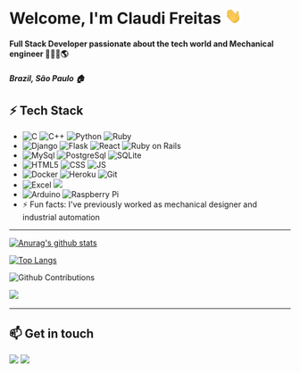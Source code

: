 # Welcome, I'm Claudi Freitas <img src="https://raw.githubusercontent.com/ABSphreak/ABSphreak/master/gifs/Hi.gif" width="30px">

#### Full Stack Developer passionate about the tech world and Mechanical engineer 👨🏻‍💻🌎
##### Brazil, São Paulo 🏠

## ⚡ Tech Stack
* ![C](	https://img.shields.io/badge/C-00599C?style=1for-the-badge&logo=c&logoColor=white) ![C++](https://img.shields.io/badge/C%2B%2B-00599C?style=1for-the-badge&logo=c%2B%2B&logoColor=white) ![Python](https://img.shields.io/badge/Python-3776AB?style=1for-the-badge&logo=python&logoColor=white) ![Ruby](https://img.shields.io/badge/Ruby-CC342D?style=1for-the-badge&logo=ruby&logoColor=white)
* ![Django](https://img.shields.io/badge/Django-092E20?style=1for-the-badge&logo=django&logoColor=white) ![Flask](https://img.shields.io/badge/Flask-000000?style=f1or-the-badge&logo=flask&logoColor=white) ![React](https://img.shields.io/badge/React-20232A?style=1for-the-badge&logo=react&logoColor=61DAFB) ![Ruby on Rails](https://img.shields.io/badge/Ruby_on_Rails-CC0000?style=1for-the-badge&logo=ruby-on-rails&logoColor=white) 
* ![MySql](https://img.shields.io/badge/-MySql-003B57?&logo=MySQL&logoColor=FFFFFF) ![PostgreSql](https://img.shields.io/badge/-PostgreSql-336791?&logo=postgresql&logoColor=FFFFFF) ![SQLite](https://img.shields.io/badge/-SQLite-4479A1?&logo=sqlite&logoColor=FFFFFF)
* ![HTML5](https://img.shields.io/badge/HTML5-E34F26?style=1for-the-badge&logo=html5&logoColor=white) ![CSS](https://img.shields.io/badge/CSS3-1572B6?style=1for-the-badge&logo=css3&logoColor=white) ![JS](https://img.shields.io/badge/JavaScript-F7DF1E?style=1for-the-badge&logo=javascript&logoColor=black)
* ![Docker](https://img.shields.io/badge/Docker-2CA5E0?style=1for-the-badge&logo=docker&logoColor=white) ![Heroku](https://img.shields.io/badge/Heroku-430098?style=1for-the-badge&logo=heroku&logoColor=white) ![Git](https://img.shields.io/badge/Git-F05032?style=1for-the-badge&logo=git&logoColor=white)
* ![Excel](https://img.shields.io/badge/Microsoft_Excel-217346?style=1for-the-badge&logo=microsoft-excel&logoColor=white) ![](https://img.shields.io/static/v1?label=Microsoft&message=VBA&color=Yellow)
* ![Arduino](https://img.shields.io/badge/-Arduino-00979D?style=1for-the-badge&logo=Arduino&logoColor=white) ![Raspberry Pi](https://img.shields.io/badge/-Raspberry%20Pi-C51A4A?style=1for-the-badge&logo=Raspberry-Pi)
* ⚡ Fun facts: I've previously worked as mechanical designer and industrial automation

<hr />

[![Anurag's github stats](https://github-readme-stats.vercel.app/api?username=claudimf&show_icons=true&count_private=true&theme=dracula)](https://github.com/anuraghazra/github-readme-stats)

[![Top Langs](https://github-readme-stats.vercel.app/api/top-langs/?username=claudimf&layout=compact&theme=dracula)](https://github.com/anuraghazra/github-readme-stats)

![Github Contributions](https://github-readme-streak-stats.herokuapp.com/?user=claudimf&hide_border=true&theme=solarized-dark)

![](http://estruyf-github.azurewebsites.net/api/VisitorHit?user=claudimf&repo=claudimf&countColorcountColor)
<hr />

## 📫 Get in touch
<p id="socialIcons">
    <a href="https://www.linkedin.com/in/claudimartinsdefreitas/" alt="LinkedIn">
        <img src="https://img.shields.io/badge/-LinkedIn-blue?style=flat-square&logo=linkedin" /></a>
<a href="mailto:claudicad90@gmail.com" alt="Gmail">
  <img src="https://img.shields.io/badge/-Gmail-FF0000?style=flat-square&labelColor=FF0000&logo=gmail&logoColor=white&link=mailto:thomasbuenou@gmail.com" /></a>
</p>

[linkedin]:https://www.linkedin.com/in/claudimartinsdefreitas/
[mail]:(mailto:claudicad90@gmail.com)
